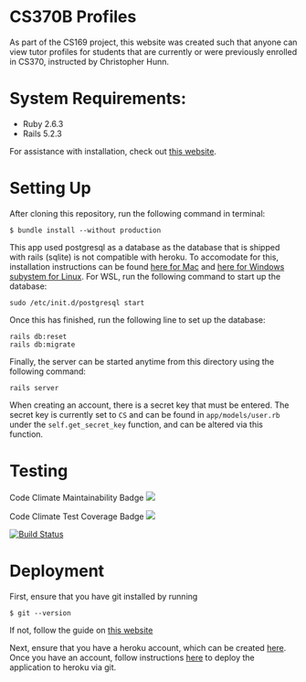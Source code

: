 # CS370B Profiles
As part of the CS169 project, this website was created such that anyone can view tutor profiles for students that are currently or were previously enrolled in CS370, instructed by Christopher Hunn.

# System Requirements:
  * Ruby 2.6.3
  * Rails 5.2.3
  
  For assistance with installation, check out [this website](https://gorails.com/setup/windows/10).
  
# Setting Up
 After cloning this repository, run the following command in terminal:
 ```
 $ bundle install --without production
 ```
This app used postgresql as a database as the database that is shipped with rails (sqlite) is not compatible with heroku.  To accomodate for this, installation instructions can be found [here for Mac](https://www.codementor.io/engineerapart/getting-started-with-postgresql-on-mac-osx-are8jcopb) and [here for Windows subystem for Linux](https://github.com/michaeltreat/Windows-Subsystem-For-Linux-Setup-Guide/blob/master/readmes/installs/PostgreSQL.md).  For WSL, run the following command to start up the database:
```
sudo /etc/init.d/postgresql start
``` 
 Once this has finished, run the following line to set up the database:
 ```
 rails db:reset
 rails db:migrate
 ```
 Finally, the server can be started anytime from this directory using the following command:
 ```
 rails server
 ```
 When creating an account, there is a secret key that must be entered.  The secret key is currently set to `CS` and can be found in `app/models/user.rb` under the `self.get_secret_key` function, and can be altered via this function.
  
# Testing
Code Climate Maintainability Badge
  <a href="https://codeclimate.com/github/umarmomen/profiles/maintainability"><img src="https://api.codeclimate.com/v1/badges/a99a88d28ad37a79dbf6/maintainability" /></a>
  
Code Climate Test Coverage Badge
  <a href="https://codeclimate.com/github/umarmomen/profiles/test_coverage"><img src="https://api.codeclimate.com/v1/badges/a99a88d28ad37a79dbf6/test_coverage" /></a>
  
  [![Build Status](https://travis-ci.org/umarmomen/profiles.svg?branch=master)](https://travis-ci.org/umarmomen/profiles)
  
  
# Deployment
First, ensure that you have git installed by running 
```
$ git --version
```
If not, follow the guide on [this website](https://www.linode.com/docs/development/version-control/how-to-install-git-on-linux-mac-and-windows/)

Next, ensure that you have a heroku account, which can be created [here](https://signup.heroku.com/).  Once you have an account, follow instructions [here](https://devcenter.heroku.com/articles/git) to deploy the application to heroku via git.
 
  
  
